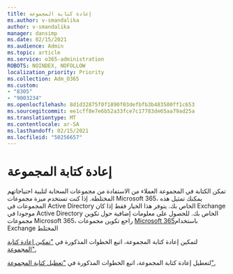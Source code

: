 ```yaml
---
title: إعادة كتابة المجموعة
ms.author: v-smandalika
author: v-smandalika
manager: dansimp
ms.date: 02/15/2021
ms.audience: Admin
ms.topic: article
ms.service: o365-administration
ROBOTS: NOINDEX, NOFOLLOW
localization_priority: Priority
ms.collection: Adm_O365
ms.custom:
- "8305"
- "9003234"
ms.openlocfilehash: 8d1d32875f0f1890f03defbfb3b483500ff1c653
ms.sourcegitcommit: ee1cff8e7e6b52a33fce7c17783de65aa79ad25a
ms.translationtype: MT
ms.contentlocale: ar-SA
ms.lasthandoff: 02/15/2021
ms.locfileid: "50256657"
---
```

# <a name="group-writeback"></a>إعادة كتابة المجموعة

تمكن الكتابة في المجموعة العملاء من الاستفادة من مجموعات السحابة لتلبية احتياجاتهم المختلطة. إذا كنت تستخدم ميزة مجموعات Microsoft 365، يمكنك تمثيل هذه المجموعات في Active Directory الخاص بك. يتوفر هذا الخيار فقط إذا كان Exchange موجودا في Active Directory الخاص بك. للحصول على معلومات إضافية حول تكوين مجموعات Microsoft 365، راجع تكوين مجموعات [Microsoft 365](https://docs.microsoft.com/exchange/hybrid-deployment/set-up-microsoft-365-groups#enable-group-writeback-in-azure-ad-connect)باستخدام Exchange المختلط

لتمكين إعادة كتابة المجموعة، اتبع الخطوات المذكورة في ["تمكين إعادة كتابة المجموعة".](https://docs.microsoft.com/azure/active-directory/hybrid/how-to-connect-group-writeback#enable-group-writeback) 

لتعطيل إعادة كتابة المجموعة، اتبع الخطوات المذكورة في ["تعطيل كتابة المجموعة".](https://docs.microsoft.com/azure/active-directory/hybrid/how-to-connect-group-writeback#disabling-group-writeback)